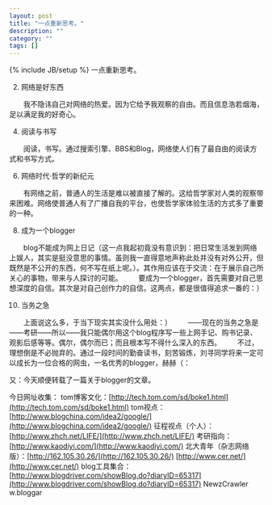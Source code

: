 ```yaml
---
layout: post
title: "一点重新思考。"
description: ""
category: ""
tags: []
---
```

{% include JB/setup %}
一点重新思考。

2. 网络是好东西

　　我不隐讳自己对网络的热爱。因为它给予我观察的自由。而且信息浩若烟海，足以满足我的好奇心。

4. 阅读与书写

　　阅读，书写。通过搜索引擎、BBS和Blog，网络使人们有了最自由的阅读方式和书写方式。

6. 网络时代·哲学的新纪元

　　有网络之前，普通人的生活是难以被直接了解的。这给哲学家对人类的观察带来困难。网络使普通人有了广播自我的平台，也使哲学家体验生活的方式多了重要的一种。

8. 成为一个blogger

　　blog不能成为网上日记（这一点我起初竟没有意识到：把日常生活发到网络上娱人，其实是挺没意思的事情。虽则我一直得意地声称此处并没有对外公开，但既然是不公开的东西，何不写在纸上呢。）。其作用应该在于交流：在于展示自己所关心的事物，带来与人探讨的可能。
　　要成为一个blogger，首先需要对自己思想深度的自信。其次是对自己创作力的自信。这两点，都是很值得追求一番的：）

10. 当务之急

　　上面说这么多，于当下现实其实没什么用处：）
　　——现在的当务之急是——考研——所以——我只能偶尔用这个blog程序写一些上网手记、购书记录、观影后感等等。偶尔，偶尔而已；而且根本写不得什么深入的东西。
　　不过，理想倒是不必抛弃的。通过一段时间的勤奋读书，刻苦锻炼，刘寻同学将来一定可以成长为一位合格的网虫，一名优秀的blogger，赫赫（：


又：今天顺便转载了一篇关于blogger的文章。

今日网址收集：
tom博客文化：[http://tech.tom.com/sd/boke1.html](http://tech.tom.com/sd/boke1.html)
tom视点：[http://www.blogchina.com/idea2/google/](http://www.blogchina.com/idea2/google/)
征程视点（个人）：[http://www.zhch.net/LIFE/](http://www.zhch.net/LIFE/)
考研指向：[http://www.kaodiyi.com/](http://www.kaodiyi.com/)
北大青年（杂志网络版）：[http://162.105.30.26/](http://162.105.30.26/) [http://www.cer.net/](http://www.cer.net/)
blog工具集合：[http://www.blogdriver.com/showBlog.do?diaryID=65317](http://www.blogdriver.com/showBlog.do?diaryID=65317)
NewzCrawler w.bloggar